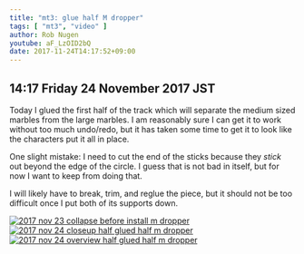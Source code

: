 ```yaml
---
title: "mt3: glue half M dropper"
tags: [ "mt3", "video" ]
author: Rob Nugen
youtube: aF_LzOID2bQ
date: 2017-11-24T14:17:52+09:00
---
```


## 14:17 Friday 24 November 2017 JST

Today I glued the first half of the track which will separate the
medium sized marbles from the large marbles.  I am reasonably sure I
can get it to work without too much undo/redo, but it has taken some
time to get it to look like the characters put it all in place.

One slight mistake: I need to cut the end of the sticks because they
*stick* out beyond the edge of the circle.  I guess that is not bad in
itself, but for now I want to keep from doing that.

I will likely have to break, trim, and reglue the piece, but it should
not be too difficult once I put both of its supports down.

[![2017 nov 23 collapse before install m dropper](//b.robnugen.com/art/marble_track_3/construction/2017/thumbs/2017_nov_23_collapse_before_install_m_dropper.jpg)](//b.robnugen.com/art/marble_track_3/construction/2017/2017_nov_23_collapse_before_install_m_dropper.jpg)
[![2017 nov 24 closeup half glued half m dropper](//b.robnugen.com/art/marble_track_3/construction/2017/thumbs/2017_nov_24_closeup_half_glued_half_m_dropper.jpg)](//b.robnugen.com/art/marble_track_3/construction/2017/2017_nov_24_closeup_half_glued_half_m_dropper.jpg)
[![2017 nov 24 overview half glued half m dropper](//b.robnugen.com/art/marble_track_3/construction/2017/thumbs/2017_nov_24_overview_half_glued_half_m_dropper.jpg)](//b.robnugen.com/art/marble_track_3/construction/2017/2017_nov_24_overview_half_glued_half_m_dropper.jpg)
